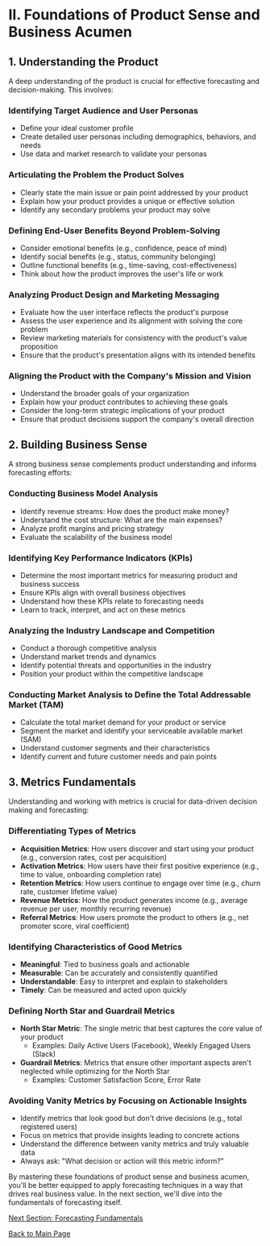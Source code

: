  
# II. Foundations of Product Sense and Business Acumen

## 1. Understanding the Product

A deep understanding of the product is crucial for effective forecasting and decision-making. This involves:

### Identifying Target Audience and User Personas
- Define your ideal customer profile
- Create detailed user personas including demographics, behaviors, and needs
- Use data and market research to validate your personas

### Articulating the Problem the Product Solves
- Clearly state the main issue or pain point addressed by your product
- Explain how your product provides a unique or effective solution
- Identify any secondary problems your product may solve

### Defining End-User Benefits Beyond Problem-Solving
- Consider emotional benefits (e.g., confidence, peace of mind)
- Identify social benefits (e.g., status, community belonging)
- Outline functional benefits (e.g., time-saving, cost-effectiveness)
- Think about how the product improves the user's life or work

### Analyzing Product Design and Marketing Messaging
- Evaluate how the user interface reflects the product's purpose
- Assess the user experience and its alignment with solving the core problem
- Review marketing materials for consistency with the product's value proposition
- Ensure that the product's presentation aligns with its intended benefits

### Aligning the Product with the Company's Mission and Vision
- Understand the broader goals of your organization
- Explain how your product contributes to achieving these goals
- Consider the long-term strategic implications of your product
- Ensure that product decisions support the company's overall direction

## 2. Building Business Sense

A strong business sense complements product understanding and informs forecasting efforts:

### Conducting Business Model Analysis
- Identify revenue streams: How does the product make money?
- Understand the cost structure: What are the main expenses?
- Analyze profit margins and pricing strategy
- Evaluate the scalability of the business model

### Identifying Key Performance Indicators (KPIs)
- Determine the most important metrics for measuring product and business success
- Ensure KPIs align with overall business objectives
- Understand how these KPIs relate to forecasting needs
- Learn to track, interpret, and act on these metrics

### Analyzing the Industry Landscape and Competition
- Conduct a thorough competitive analysis
- Understand market trends and dynamics
- Identify potential threats and opportunities in the industry
- Position your product within the competitive landscape

### Conducting Market Analysis to Define the Total Addressable Market (TAM)
- Calculate the total market demand for your product or service
- Segment the market and identify your serviceable available market (SAM)
- Understand customer segments and their characteristics
- Identify current and future customer needs and pain points

## 3. Metrics Fundamentals

Understanding and working with metrics is crucial for data-driven decision making and forecasting:

### Differentiating Types of Metrics
- **Acquisition Metrics**: How users discover and start using your product (e.g., conversion rates, cost per acquisition)
- **Activation Metrics**: How users have their first positive experience (e.g., time to value, onboarding completion rate)
- **Retention Metrics**: How users continue to engage over time (e.g., churn rate, customer lifetime value)
- **Revenue Metrics**: How the product generates income (e.g., average revenue per user, monthly recurring revenue)
- **Referral Metrics**: How users promote the product to others (e.g., net promoter score, viral coefficient)

### Identifying Characteristics of Good Metrics
- **Meaningful**: Tied to business goals and actionable
- **Measurable**: Can be accurately and consistently quantified
- **Understandable**: Easy to interpret and explain to stakeholders
- **Timely**: Can be measured and acted upon quickly

### Defining North Star and Guardrail Metrics
- **North Star Metric**: The single metric that best captures the core value of your product
  - Examples: Daily Active Users (Facebook), Weekly Engaged Users (Slack)
- **Guardrail Metrics**: Metrics that ensure other important aspects aren't neglected while optimizing for the North Star
  - Examples: Customer Satisfaction Score, Error Rate

### Avoiding Vanity Metrics by Focusing on Actionable Insights
- Identify metrics that look good but don't drive decisions (e.g., total registered users)
- Focus on metrics that provide insights leading to concrete actions
- Understand the difference between vanity metrics and truly valuable data
- Always ask: "What decision or action will this metric inform?"

By mastering these foundations of product sense and business acumen, you'll be better equipped to apply forecasting techniques in a way that drives real business value. In the next section, we'll dive into the fundamentals of forecasting itself.

[Next Section: Forecasting Fundamentals](03_Forecasting_Fundamentals.md)

[Back to Main Page](README.md)